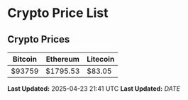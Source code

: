 # Crypto Price List

## Crypto Prices
| Bitcoin | Ethereum | Litecoin |
| ------- | -------- | -------- |
| $93759 | $1795.53 | $83.05 |
**Last Updated:** 2025-04-23 21:41 UTC
**Last Updated:** $DATE$
